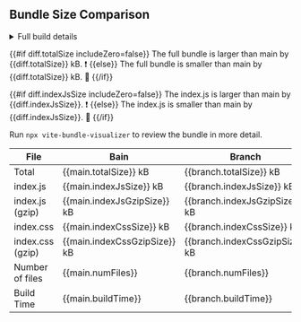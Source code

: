 ## Bundle Size Comparison

<table>
  <thead>
    <tr>
      <th>File</th>
      <th>Bain</th>
      <th>Branch</th>
      <th>Diff</th>
    </tr>
  </thead>
<tbody>
  <tr style="{{#if diff.totalSize includeZero=false}}{{badStyle}}{{else if diff.totalSize includeZero=true}}{{else}}{{goodStyle}}{{/if}}">
    <td>Total</td>
    <td>{{main.totalSize}} kB</td>
    <td>{{branch.totalSize}} kB</td>
    <td>{{diff.totalSize}}</td>
  </tr>
  <tr style="{{#if diff.indexJsSize includeZero=false}}{{badStyle}}{{else if diff.indexJsSize includeZero=true}}{{else}}{{goodStyle}}{{/if}}">
    <td>index.js</td>
    <td>{{main.indexJsSize}} kB</td>
    <td>{{branch.indexJsSize}} kB</td>
    <td>{{diff.indexJsSize}}</td>
  </tr>
  <tr style="{{#if diff.indexJsGzipSize includeZero=false}}{{badStyle}}{{else if diff.indexJsGzipSize includeZero=true}}{{else}}{{goodStyle}}{{/if}}">
    <td>index.js (gzip)</td>
    <td>{{main.indexJsGzipSize}} kB</td>
    <td>{{branch.indexJsGzipSize}} kB</td>
    <td>{{diff.indexJsGzipSize}}</td>
  </tr>
  <tr style="{{#if diff.indexJsGzipSize includeZero=false}}{{badStyle}}{{else if diff.indexJsGzipSize includeZero=true}}{{else}}{{goodStyle}}{{/if}}">
    <td>index.css</td>
    <td>{{main.indexCssSize}} kB</td>
    <td>{{branch.indexCssSize}} kB</td>
    <td>{{diff.indexCssSize}}</td>
  </tr>
  <tr style="{{#if diff.indexJsGzipSize includeZero=false}}{{badStyle}}{{else if diff.indexJsGzipSize includeZero=true}}{{else}}{{goodStyle}}{{/if}}">
    <td>index.css (gzip)</td>
    <td>{{main.indexCssGzipSize}} kB</td>
    <td>{{branch.indexCssGzipSize}} kB</td>
    <td>{{diff.indexCssGzipSize}}</td>
  </tr>
  <tr style="{{#if diff.indexJsGzipSize includeZero=false}}{{badStyle}}{{else if diff.indexJsGzipSize includeZero=true}}{{else}}{{goodStyle}}{{/if}}">
    <td>Number of files</td>
    <td>{{main.numFiles}}</td>
    <td>{{branch.numFiles}}</td>
    <td>{{diff.numFiles}}</td>
  </tr>
  <tr style="{{#if diff.indexJsGzipSize includeZero=false}}{{badStyle}}{{else if diff.indexJsGzipSize includeZero=true}}{{else}}{{goodStyle}}{{/if}}">
    <td>Build Time</td>
    <td>{{main.buildTime}}</td>
    <td>{{branch.buildTime}}</td>
    <td>{{diff.buildTime}}</td>
  </tr>
</tbody>

<details><summary>Full build details</summary>

  ```
  {{branch.buildDetails}}
  ```
</details>

{{#if diff.totalSize includeZero=false}}
The full bundle is larger than main by {{diff.totalSize}} kB. :exclamation:
{{else}}
The full bundle is smaller than main by {{diff.totalSize}} kB. :tada:
{{/if}}

{{#if diff.indexJsSize includeZero=false}}
The index.js is larger than main by {{diff.indexJsSize}}. :exclamation:
{{else}}
The index.js is smaller than main by {{diff.indexJsSize}}. :tada:
{{/if}}

Run `npx vite-bundle-visualizer` to review the bundle in more detail.
